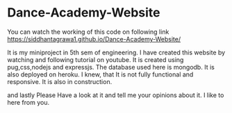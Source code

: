# Dance-Academy-Website

You can watch the working of this code on following link
  https://siddhantagrawa1.github.io/Dance-Academy-Website/

It is my miniproject in 5th sem of engineering.
I have created this website by watching and following tutorial on youtube.
It is created using pug,css,nodejs and expressjs.
The database used here is mongodb.
It is also deployed on heroku.
I knew, that It is not fully functional and responsive.
It is also in construction.

and lastly 
Please Have a look at it and tell me your opinions about it.
I like to here from you.

  
